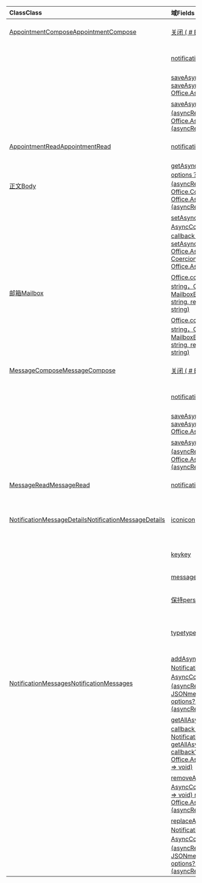 | <span data-ttu-id="fc0c9-101">Class</span><span class="sxs-lookup"><span data-stu-id="fc0c9-101">Class</span></span> | <span data-ttu-id="fc0c9-102">域</span><span class="sxs-lookup"><span data-stu-id="fc0c9-102">Fields</span></span> | <span data-ttu-id="fc0c9-103">说明</span><span class="sxs-lookup"><span data-stu-id="fc0c9-103">Description</span></span> |
|:---|:---|:---|
|[<span data-ttu-id="fc0c9-104">AppointmentCompose</span><span class="sxs-lookup"><span data-stu-id="fc0c9-104">AppointmentCompose</span></span>](/javascript/api/outlook/outlook.appointmentcompose)|[<span data-ttu-id="fc0c9-105">关闭 ( # B1 </span><span class="sxs-lookup"><span data-stu-id="fc0c9-105">close()</span></span>](/javascript/api/outlook/outlook.appointmentcompose#close--)|<span data-ttu-id="fc0c9-106">关闭正在撰写的当前项目</span><span class="sxs-lookup"><span data-stu-id="fc0c9-106">Closes the current item that is being composed</span></span>|
||[<span data-ttu-id="fc0c9-107">notificationMessages</span><span class="sxs-lookup"><span data-stu-id="fc0c9-107">notificationMessages</span></span>](/javascript/api/outlook/outlook.appointmentcompose#notificationmessages)|<span data-ttu-id="fc0c9-108">获取项目的通知邮件。</span><span class="sxs-lookup"><span data-stu-id="fc0c9-108">Gets the notification messages for an item.</span></span>|
||[<span data-ttu-id="fc0c9-109">saveAsync (回呼： (asyncResult： <string>) => void) </span><span class="sxs-lookup"><span data-stu-id="fc0c9-109">saveAsync(callback: (asyncResult: Office.AsyncResult<string>) => void)</span></span>](/javascript/api/outlook/outlook.appointmentcompose#saveasync-callback--asyncresult-)|<span data-ttu-id="fc0c9-110">异步保存项目。</span><span class="sxs-lookup"><span data-stu-id="fc0c9-110">Asynchronously saves an item.</span></span>|
||[<span data-ttu-id="fc0c9-111">saveAsync (选项： AsyncContextOptions、回拨： (asyncResult： <string>) => void) </span><span class="sxs-lookup"><span data-stu-id="fc0c9-111">saveAsync(options: Office.AsyncContextOptions, callback: (asyncResult: Office.AsyncResult<string>) => void)</span></span>](/javascript/api/outlook/outlook.appointmentcompose#saveasync-options--callback--asyncresult-)|<span data-ttu-id="fc0c9-112">异步保存项目。</span><span class="sxs-lookup"><span data-stu-id="fc0c9-112">Asynchronously saves an item.</span></span>|
|[<span data-ttu-id="fc0c9-113">AppointmentRead</span><span class="sxs-lookup"><span data-stu-id="fc0c9-113">AppointmentRead</span></span>](/javascript/api/outlook/outlook.appointmentread)|[<span data-ttu-id="fc0c9-114">notificationMessages</span><span class="sxs-lookup"><span data-stu-id="fc0c9-114">notificationMessages</span></span>](/javascript/api/outlook/outlook.appointmentread#notificationmessages)|<span data-ttu-id="fc0c9-115">获取项目的通知邮件。</span><span class="sxs-lookup"><span data-stu-id="fc0c9-115">Gets the notification messages for an item.</span></span>|
|[<span data-ttu-id="fc0c9-116">正文</span><span class="sxs-lookup"><span data-stu-id="fc0c9-116">Body</span></span>](/javascript/api/outlook/outlook.body)|[<span data-ttu-id="fc0c9-117">getAsync (coercionType： CoercionType \| string，options？： AsyncContextOptions，callback？： (asyncResult： <string>) => void) </span><span class="sxs-lookup"><span data-stu-id="fc0c9-117">getAsync(coercionType: Office.CoercionType \| string, options?: Office.AsyncContextOptions, callback?: (asyncResult: Office.AsyncResult<string>) => void)</span></span>](/javascript/api/outlook/outlook.body#getasync-coerciontype--options--callback--asyncresult-)|<span data-ttu-id="fc0c9-118">使用指定的格式返回当前正文。</span><span class="sxs-lookup"><span data-stu-id="fc0c9-118">Returns the current body in a specified format.</span></span>|
||[<span data-ttu-id="fc0c9-119">setAsync (数据： string，options？： AsyncContextOptions & CoercionTypeOptions，callback？： (asyncResult： <void>) => void) </span><span class="sxs-lookup"><span data-stu-id="fc0c9-119">setAsync(data: string, options?: Office.AsyncContextOptions & CoercionTypeOptions, callback?: (asyncResult: Office.AsyncResult<void>) => void)</span></span>](/javascript/api/outlook/outlook.body#setasync-data--options--callback--asyncresult-)|<span data-ttu-id="fc0c9-120">将整个正文替换为指定的文本。</span><span class="sxs-lookup"><span data-stu-id="fc0c9-120">Replaces the entire body with the specified text.</span></span>|
|[<span data-ttu-id="fc0c9-121">邮箱</span><span class="sxs-lookup"><span data-stu-id="fc0c9-121">Mailbox</span></span>](/javascript/api/outlook/outlook.mailbox)|[<span data-ttu-id="fc0c9-122">Office.context.mailbox.converttoewsid (itemId： string，Office.mailboxenums.restversion： MailboxEnums \| string) </span><span class="sxs-lookup"><span data-stu-id="fc0c9-122">convertToEwsId(itemId: string, restVersion: MailboxEnums.RestVersion \| string)</span></span>](/javascript/api/outlook/outlook.mailbox#converttoewsid-itemid--restversion-)|<span data-ttu-id="fc0c9-123">将项目 ID 格式化（从 REST 转换为 EWS 格式）。</span><span class="sxs-lookup"><span data-stu-id="fc0c9-123">Converts an item ID formatted for REST into EWS format.</span></span>|
||[<span data-ttu-id="fc0c9-124">Office.context.mailbox.converttorestid (itemId： string，Office.mailboxenums.restversion： MailboxEnums \| string) </span><span class="sxs-lookup"><span data-stu-id="fc0c9-124">convertToRestId(itemId: string, restVersion: MailboxEnums.RestVersion \| string)</span></span>](/javascript/api/outlook/outlook.mailbox#converttorestid-itemid--restversion-)|<span data-ttu-id="fc0c9-125">将项目 ID 格式化（从 EWS 转换为 REST 格式）。</span><span class="sxs-lookup"><span data-stu-id="fc0c9-125">Converts an item ID formatted for EWS into REST format.</span></span>|
|[<span data-ttu-id="fc0c9-126">MessageCompose</span><span class="sxs-lookup"><span data-stu-id="fc0c9-126">MessageCompose</span></span>](/javascript/api/outlook/outlook.messagecompose)|[<span data-ttu-id="fc0c9-127">关闭 ( # B1 </span><span class="sxs-lookup"><span data-stu-id="fc0c9-127">close()</span></span>](/javascript/api/outlook/outlook.messagecompose#close--)|<span data-ttu-id="fc0c9-128">关闭正在撰写的当前项目</span><span class="sxs-lookup"><span data-stu-id="fc0c9-128">Closes the current item that is being composed</span></span>|
||[<span data-ttu-id="fc0c9-129">notificationMessages</span><span class="sxs-lookup"><span data-stu-id="fc0c9-129">notificationMessages</span></span>](/javascript/api/outlook/outlook.messagecompose#notificationmessages)|<span data-ttu-id="fc0c9-130">获取项目的通知邮件。</span><span class="sxs-lookup"><span data-stu-id="fc0c9-130">Gets the notification messages for an item.</span></span>|
||[<span data-ttu-id="fc0c9-131">saveAsync (回呼： (asyncResult： <string>) => void) </span><span class="sxs-lookup"><span data-stu-id="fc0c9-131">saveAsync(callback: (asyncResult: Office.AsyncResult<string>) => void)</span></span>](/javascript/api/outlook/outlook.messagecompose#saveasync-callback--asyncresult-)|<span data-ttu-id="fc0c9-132">异步保存项目。</span><span class="sxs-lookup"><span data-stu-id="fc0c9-132">Asynchronously saves an item.</span></span>|
||[<span data-ttu-id="fc0c9-133">saveAsync (选项： AsyncContextOptions、回拨： (asyncResult： <string>) => void) </span><span class="sxs-lookup"><span data-stu-id="fc0c9-133">saveAsync(options: Office.AsyncContextOptions, callback: (asyncResult: Office.AsyncResult<string>) => void)</span></span>](/javascript/api/outlook/outlook.messagecompose#saveasync-options--callback--asyncresult-)|<span data-ttu-id="fc0c9-134">异步保存项目。</span><span class="sxs-lookup"><span data-stu-id="fc0c9-134">Asynchronously saves an item.</span></span>|
|[<span data-ttu-id="fc0c9-135">MessageRead</span><span class="sxs-lookup"><span data-stu-id="fc0c9-135">MessageRead</span></span>](/javascript/api/outlook/outlook.messageread)|[<span data-ttu-id="fc0c9-136">notificationMessages</span><span class="sxs-lookup"><span data-stu-id="fc0c9-136">notificationMessages</span></span>](/javascript/api/outlook/outlook.messageread#notificationmessages)|<span data-ttu-id="fc0c9-137">获取项目的通知邮件。</span><span class="sxs-lookup"><span data-stu-id="fc0c9-137">Gets the notification messages for an item.</span></span>|
|[<span data-ttu-id="fc0c9-138">NotificationMessageDetails</span><span class="sxs-lookup"><span data-stu-id="fc0c9-138">NotificationMessageDetails</span></span>](/javascript/api/outlook/outlook.notificationmessagedetails)|[<span data-ttu-id="fc0c9-139">icon</span><span class="sxs-lookup"><span data-stu-id="fc0c9-139">icon</span></span>](/javascript/api/outlook/outlook.notificationmessagedetails#icon)|<span data-ttu-id="fc0c9-140">对在清单的 `Resources` 部分中定义的图标的引用。</span><span class="sxs-lookup"><span data-stu-id="fc0c9-140">A reference to an icon that is defined in the manifest in the `Resources` section.</span></span>|
||[<span data-ttu-id="fc0c9-141">key</span><span class="sxs-lookup"><span data-stu-id="fc0c9-141">key</span></span>](/javascript/api/outlook/outlook.notificationmessagedetails#key)|<span data-ttu-id="fc0c9-142">通知邮件标识符。</span><span class="sxs-lookup"><span data-stu-id="fc0c9-142">The identifier for the notification message.</span></span>|
||[<span data-ttu-id="fc0c9-143">message</span><span class="sxs-lookup"><span data-stu-id="fc0c9-143">message</span></span>](/javascript/api/outlook/outlook.notificationmessagedetails#message)|<span data-ttu-id="fc0c9-144">通知邮件的文本。</span><span class="sxs-lookup"><span data-stu-id="fc0c9-144">The text of the notification message.</span></span>|
||[<span data-ttu-id="fc0c9-145">保持</span><span class="sxs-lookup"><span data-stu-id="fc0c9-145">persistent</span></span>](/javascript/api/outlook/outlook.notificationmessagedetails#persistent)|<span data-ttu-id="fc0c9-146">指定邮件是否应为永久性。</span><span class="sxs-lookup"><span data-stu-id="fc0c9-146">Specifies if the message should be persistent.</span></span>|
||[<span data-ttu-id="fc0c9-147">type</span><span class="sxs-lookup"><span data-stu-id="fc0c9-147">type</span></span>](/javascript/api/outlook/outlook.notificationmessagedetails#type)|<span data-ttu-id="fc0c9-148">指定 `ItemNotificationMessageType` 邮件。</span><span class="sxs-lookup"><span data-stu-id="fc0c9-148">Specifies the `ItemNotificationMessageType` of message.</span></span>|
|[<span data-ttu-id="fc0c9-149">NotificationMessages</span><span class="sxs-lookup"><span data-stu-id="fc0c9-149">NotificationMessages</span></span>](/javascript/api/outlook/outlook.notificationmessages)|[<span data-ttu-id="fc0c9-150">addAsync (key： string，JSONmessage： NotificationMessageDetails，options？： AsyncContextOptions，callback？： (asyncResult： <void>) => void) </span><span class="sxs-lookup"><span data-stu-id="fc0c9-150">addAsync(key: string, JSONmessage: NotificationMessageDetails, options?: Office.AsyncContextOptions, callback?: (asyncResult: Office.AsyncResult<void>) => void)</span></span>](/javascript/api/outlook/outlook.notificationmessages#addasync-key--jsonmessage--options--callback--asyncresult-)|<span data-ttu-id="fc0c9-151">向项目添加通知。</span><span class="sxs-lookup"><span data-stu-id="fc0c9-151">Adds a notification to an item.</span></span>|
||<span data-ttu-id="fc0c9-152">[getAllAsync (选项？： AsyncContextOptions、callback？： (asyncResult： NotificationMessageDetails<[] >) => void) ](/javascript/api/outlook/outlook.notificationmessages#getallasync-options--callback--asyncresult-)</span><span class="sxs-lookup"><span data-stu-id="fc0c9-152">[getAllAsync(options?: Office.AsyncContextOptions, callback?: (asyncResult: Office.AsyncResult<NotificationMessageDetails[]>) => void)](/javascript/api/outlook/outlook.notificationmessages#getallasync-options--callback--asyncresult-)</span></span>|<span data-ttu-id="fc0c9-153">返回某个项目的所有项和邮件。</span><span class="sxs-lookup"><span data-stu-id="fc0c9-153">Returns all keys and messages for an item.</span></span>|
||[<span data-ttu-id="fc0c9-154">removeAsync (key： string，options？： AsyncContextOptions，回呼？： (asyncResult： <void>) => void) </span><span class="sxs-lookup"><span data-stu-id="fc0c9-154">removeAsync(key: string, options?: Office.AsyncContextOptions, callback?: (asyncResult: Office.AsyncResult<void>) => void)</span></span>](/javascript/api/outlook/outlook.notificationmessages#removeasync-key--options--callback--asyncresult-)|<span data-ttu-id="fc0c9-155">删除某个项目的通知邮件。</span><span class="sxs-lookup"><span data-stu-id="fc0c9-155">Removes a notification message for an item.</span></span>|
||[<span data-ttu-id="fc0c9-156">replaceAsync (key： string，JSONmessage： NotificationMessageDetails，options？： AsyncContextOptions，callback？： (asyncResult： <void>) => void) </span><span class="sxs-lookup"><span data-stu-id="fc0c9-156">replaceAsync(key: string, JSONmessage: NotificationMessageDetails, options?: Office.AsyncContextOptions, callback?: (asyncResult: Office.AsyncResult<void>) => void)</span></span>](/javascript/api/outlook/outlook.notificationmessages#replaceasync-key--jsonmessage--options--callback--asyncresult-)|<span data-ttu-id="fc0c9-157">将带有给定项的通知邮件替换为另一封邮件。</span><span class="sxs-lookup"><span data-stu-id="fc0c9-157">Replaces a notification message that has a given key with another message.</span></span>|
